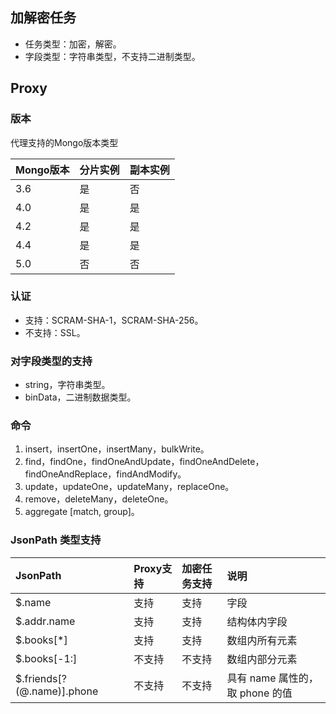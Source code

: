 ## 加解密任务

- 任务类型：加密，解密。
- 字段类型：字符串类型，不支持二进制类型。

## Proxy

### 版本

代理支持的Mongo版本类型

| Mongo版本 | 分片实例 | 副本实例 |
|---------|------|------|
| 3.6 | 是    | 否    |
| 4.0 | 是    | 是    |
|4.2 | 是    | 是    |
|4.4 | 是    | 是    |
|5.0 | 否    | 否    |

### 认证

- 支持：SCRAM-SHA-1，SCRAM-SHA-256。
- 不支持：SSL。

### 对字段类型的支持

- string，字符串类型。
- binData，二进制数据类型。

### 命令

1. insert，insertOne，insertMany，bulkWrite。
2. find，findOne，findOneAndUpdate，findOneAndDelete，findOneAndReplace，findAndModify。
3. update，updateOne，updateMany，replaceOne。
4. remove，deleteMany，deleteOne。
5. aggregate [match, group]。

### JsonPath 类型支持

| JsonPath                     | Proxy支持   | 加密任务支持   | 说明                 |
|:-----------------------------|:----------|:----------|:--------------------|
| $.name                       | 支持        | 支持        | 字段                  |
| $.addr.name                  | 支持        | 支持        | 结构体内字段              |
| $.books[*]                   | 支持        | 支持        | 数组内所有元素             |
| $.books[-1:]                 | 不支持       | 不支持       | 数组内部分元素             |
| $.friends[?(@.name)].phone   | 不支持       | 不支持       | 具有 name 属性的，取 phone 的值  |
